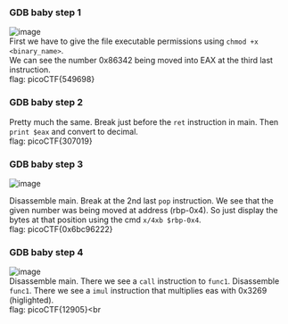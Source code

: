 ### GDB baby step 1
![image](https://github.com/user-attachments/assets/27fb9429-b7e6-4a57-bd7a-079ab8ac997c)<br>
First we have to give the file executable permissions using `chmod +x <binary_name>`.<br>
We can see the number 0x86342 being moved into EAX at the third last instruction.<br>
flag: picoCTF{549698}<br>
### GDB baby step 2
Pretty much the same. Break just before the `ret` instruction in main. Then `print $eax` and convert to decimal.<br>
flag: picoCTF{307019}<br>
### GDB baby step 3
![image](https://github.com/user-attachments/assets/6d42ca35-3ec2-401c-a27d-828d035c800f)

Disassemble main. Break at the 2nd last `pop` instruction. We see that the given number was being moved at address (rbp-0x4). So just display the bytes at that position using the cmd `x/4xb $rbp-0x4`.<br>
flag: picoCTF{0x6bc96222}
### GDB baby step 4
![image](https://github.com/user-attachments/assets/b247df9a-55e1-4c05-9eb0-5661a32e5ebe)<br>
Disassemble main. There we see a `call` instruction to `func1`. Disassemble `func1`. There we see a `imul` instruction that multiplies eas with 0x3269 (higlighted).<br>
flag: picoCTF{12905}<br<br>







